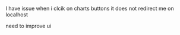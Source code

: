 I have issue when i clcik on charts buttons it does not redirect me on localhost

need to improve ui